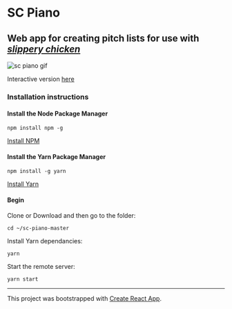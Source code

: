 # SC Piano
## Web app for creating pitch lists for use with [_slippery chicken_](https://github.com/mdedwards/slippery-chicken)

![sc piano gif](https://github.com/danieljamesross/sc-piano/blob/master/public/sc-piano.gif)

Interactive version [here](http://www.doc.gold.ac.uk/~dross011/)


### Installation instructions


#### Install the Node Package Manager

````npm install npm -g````

[Install NPM](https://docs.npmjs.com/downloading-and-installing-node-js-and-npm)


#### Install the Yarn Package Manager

````npm install -g yarn````

[Install Yarn](https://classic.yarnpkg.com/en/docs/install#mac-stable)


#### Begin

Clone or Download and then go to the folder:

````cd ~/sc-piano-master````


Install Yarn dependancies:

````yarn````


Start the remote server:

````yarn start````


---
This project was bootstrapped with [Create React App](https://github.com/facebook/create-react-app).
